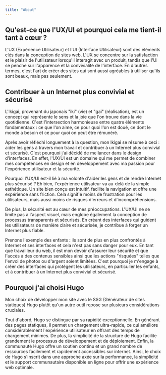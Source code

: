 ```yaml
---
title: "About"
---
```


## Qu'est-ce que l'UX/UI et pourquoi cela me tient-il tant à cœur ?

L'UX (Expérience Utilisateur) et l'UI (Interface Utilisateur) sont des éléments clés dans la conception de sites web. L'UX se concentre sur la satisfaction et le plaisir de l'utilisateur lorsqu'il interagit avec un produit, tandis que l'UI se penche sur l'apparence et la convivialité de l'interface. En d'autres termes, c'est l'art de créer des sites qui sont aussi agréables à utiliser qu'ils sont beaux, mais pas seulement.

## Contribuer à un Internet plus convivial et sécurisé

L'Ikigai, provenant du japonais "iki" (vie) et "gai" (réalisation), est un concept qui représente le sens et la joie que l'on trouve dans la vie quotidienne. C'est l'intersection harmonieuse entre quatre éléments fondamentaux : ce que l'on aime, ce pour quoi l'on est doué, ce dont le monde a besoin et ce pour quoi on peut être rémunéré.

Après avoir réfléchi longuement à la question, mon Ikigai se résume à ceci : aider les gens à travers mon travail et contribuer à un Internet plus convivial et sécurisé. C'est pourquoi j'ai décidé de me lancer dans le design d'interfaces. En effet, l'UX/UI est un domaine qui me permet de combiner mes compétences en design et en développement avec ma passion pour l'expérience utilisateur et la sécurité.

Pourquoi l'UX/UI est-il lié à ma volonté d'aider les gens et de rendre Internet plus sécurisé ? Eh bien, l'expérience utilisateur va au-delà de la simple esthétique. Un site bien conçu est intuitif, facilite la navigation et offre une expérience sans friction. Cela signifie moins de frustration pour les utilisateurs, mais aussi moins de risques d'erreurs et d'incompréhensions.

De plus, la sécurité est au cœur de mes préoccupations. L'UX/UI ne se limite pas à l'aspect visuel, mais englobe également la conception de processus transparents et sécurisés. En créant des interfaces qui guident les utilisateurs de manière claire et sécurisée, je contribue à forger un Internet plus fiable.

Prenons l'exemple des enfants : ils sont de plus en plus confrontés à Internet et ses interfaces et cela n'est pas sans danger pour eux. En tant que travailleur du web, il est mon devoir d'assurer leur sécurité et que l'accès à des contenus sensibles ainsi que les actions "risquées" telles que l'envoi de photos ou d'argent soient limitées. C'est pourquoi je m'engage à créer des interfaces qui protègent les utilisateurs, en particulier les enfants, et à contribuer à un Internet plus convivial et sécurisé.

## Pourquoi j'ai choisi Hugo

Mon choix de développer mon site avec le SSG (Générateur de sites statiques) Hugo plutôt qu'un autre outil repose sur plusieurs considérations cruciales.

Tout d'abord, Hugo se distingue par sa rapidité exceptionnelle. En générant des pages statiques, il permet un chargement ultra-rapide, ce qui améliore considérablement l'expérience utilisateur en offrant des temps de chargement minimes. De plus, la simplicité de la structure de Hugo facilite grandement le processus de développement et de déploiement. Enfin, la communauté Hugo offre un soutien continu et un grand nombre de ressources facilement et rapidement accessibles sur internet. Ainsi, le choix de Hugo s'inscrit dans une approche axée sur la performance, la simplicité et le support communautaire disponible en ligne pour offrir une expérience web optimale.
